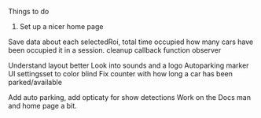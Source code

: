 Things to do

1. Set up a nicer home page

Save data about each selectedRoi,
total time occupied
how many cars have been occupied it in a session.
cleanup callback function observer

Understand layout better
Look into sounds and a logo
Autoparking marker
UI settingsset to color blind
Fix counter with how long a car has been parked/available

Add auto parking, add opticaty for show detections
Work on the Docs man and home page a bit.
